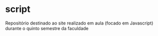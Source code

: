 # script
Repositório destinado ao site realizado em aula (focado em Javascript) durante o quinto semestre da faculdade

